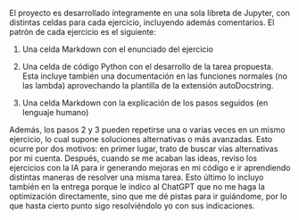 El proyecto es desarrollado íntegramente en una sola libreta de Jupyter, con distintas celdas para cada ejercicio, incluyendo además comentarios. El patrón de cada ejercicio es el siguiente:

1. Una celda Markdown con el enunciado del ejercicio

2. Una celda de código Python con el desarrollo de la tarea propuesta. Esta incluye también una documentación en las funciones normales (no las lambda) aprovechando la plantilla de la extensión autoDocstring.

3. Una celda Markdown con la explicación de los pasos seguidos (en lenguaje humano)

Además, los pasos 2 y 3 pueden repetirse una o varias veces en un mismo ejercicio, lo cual supone soluciones alternativas o más avanzadas. Esto ocurre por dos motivos: en primer lugar, trato de buscar vías alternativas por mi cuenta. Después, cuando se me acaban las ideas, reviso los ejercicios con la IA para ir generando mejoras en mi código e ir aprendiendo distintas maneras de resolver una misma tarea. Esto último lo incluyo también en la entrega porque le indico al ChatGPT que no me haga la optimización directamente, sino que me dé pistas para ir guiándome, por lo que hasta cierto punto sigo resolviéndolo yo con sus indicaciones. 